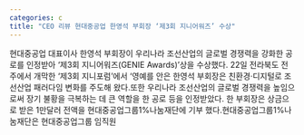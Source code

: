 ```yaml
---
categories: c
title: "CEO 리뷰 현대중공업 한영석 부회장 ‘제3회 지니어워즈’ 수상"
---
```

현대중공업 대표이사 한영석 부회장이 우리나라 조선산업의 글로벌 경쟁력을 강화한 공로를 인정받아 ‘제3회 지니어워즈(GENIE Awards)’상을 수상했다. 22일 전라북도 전주에서 개막한 ‘제3회 지니포럼’에서 ‘영예를 안은 한영석 부회장은 친환경·디지털로 조선산업 패러다임 변화를 주도해 왔다.또한 우리나라 조선산업의 글로벌 경쟁력을 높임으로써 장기 불황을 극복하는 데 큰 역할을 한 공로 등을 인정받았다. 한 부회장은 상금으로 받은 1만달러 전액을 현대중공업그룹1%나눔재단에 기부 했다.현대중공업그룹1%나눔재단은 현대중공업그룹 임직원